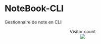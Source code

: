 # NoteBook-CLI
Gestionnaire de note en CLI

<p align="center"> 
  Visitor count<br>
  <img src="https://profile-counter.glitch.me/daweedkob/count.svg" />
</p>
